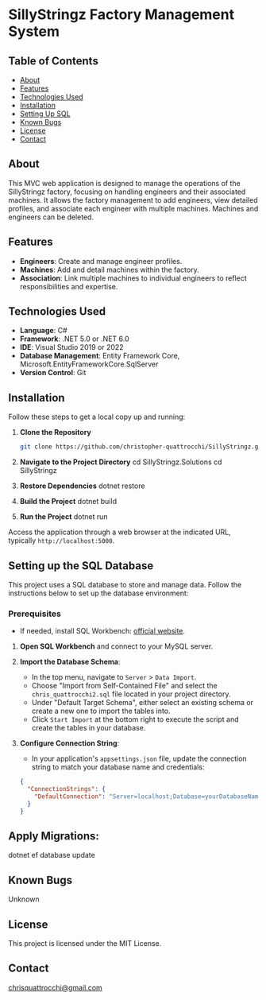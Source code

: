 # SillyStringz Factory Management System

## Table of Contents
- [About](#about)
- [Features](#features)
- [Technologies Used](#technologies-used)
- [Installation](#installation)
- [Setting Up SQL](#setting-up-sql)
- [Known Bugs](#known-bugs)
- [License](#license)
- [Contact](#contact)

## About
This MVC web application is designed to manage the operations of the SillyStringz factory, focusing on handling engineers and their associated machines. It allows the factory management to add engineers, view detailed profiles, and associate each engineer with multiple machines. Machines and engineers can be deleted.

## Features
- **Engineers**: Create and manage engineer profiles.
- **Machines**: Add and detail machines within the factory.
- **Association**: Link multiple machines to individual engineers to reflect responsibilities and expertise.

## Technologies Used
- **Language**: C#
- **Framework**: .NET 5.0 or .NET 6.0
- **IDE**: Visual Studio 2019 or 2022
- **Database Management**: Entity Framework Core, Microsoft.EntityFrameworkCore.SqlServer
- **Version Control**: Git

## Installation
Follow these steps to get a local copy up and running:

1. **Clone the Repository**
   ```bash
   git clone https://github.com/christopher-quattrocchi/SillyStringz.git

2. **Navigate to the Project Directory**
cd SillyStringz.Solutions
cd SillyStringz

3. **Restore Dependencies**
dotnet restore

4. **Build the Project**
dotnet build

5. **Run the Project**
dotnet run

Access the application through a web browser at the indicated URL, typically `http://localhost:5000`.

## Setting up the SQL Database

This project uses a SQL database to store and manage data. Follow the instructions below to set up the database environment:

### Prerequisites

- If needed, install SQL Workbench: [official website](https://www.mysql.com/products/workbench/).

1. **Open SQL Workbench** and connect to your MySQL server.

2. **Import the Database Schema**:
   - In the top menu, navigate to `Server` > `Data Import`.
   - Choose "Import from Self-Contained File" and select the `chris_quattrocchi2.sql` file located in your project directory.
   - Under "Default Target Schema", either select an existing schema or create a new one to import the tables into.
   - Click `Start Import` at the bottom right to execute the script and create the tables in your database.

3. **Configure Connection String**:
   - In your application's `appsettings.json` file, update the connection string to match your database name and credentials:
   ```json
   {
     "ConnectionStrings": {
       "DefaultConnection": "Server=localhost;Database=yourDatabaseName;Uid=yourUsername;Pwd=yourPassword;"
     }
   }

## Apply Migrations:
dotnet ef database update

## Known Bugs
Unknown

## License
This project is licensed under the MIT License.

## Contact
chrisquattrocchi@gmail.com
